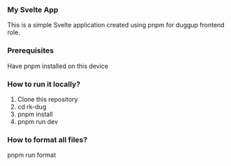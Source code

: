 ### My Svelte App

This is a simple Svelte application created using pnpm for duggup frontend role.

### Prerequisites
Have pnpm installed on this device

### How to run it locally?

1) Clone this repository
2) cd rk-dug
3) pnpm install
4) pnpm run dev

### How to format all files?

pnpm run format